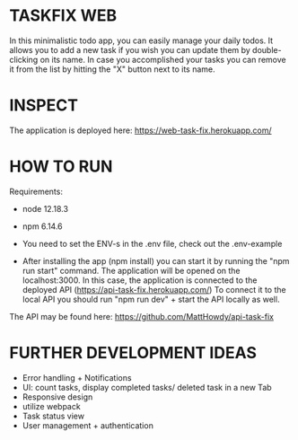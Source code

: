 
# TASKFIX WEB
In this minimalistic todo app, you can easily manage your daily todos. 
It allows you to add a new task if you wish you can update them by double-clicking on its name. 
In case you accomplished your tasks you can remove it from the list by hitting the "X" button next to its name.


# INSPECT
The application is deployed here:
https://web-task-fix.herokuapp.com/

# HOW TO RUN
Requirements:
- node 12.18.3
- npm 6.14.6

- You need to set the ENV-s in the .env file, check out the .env-example 
- After installing the app (npm install) you can start it by running the "npm run start" command. The application will be opened on the localhost:3000. 
In this case, the application is connected to the deployed API (https://api-task-fix.herokuapp.com/)
To connect it to the local API you should run "npm run dev" + start the API locally as well.


The API may be found here: https://github.com/MattHowdy/api-task-fix



# FURTHER DEVELOPMENT IDEAS
- Error handling + Notifications
- UI: count tasks, display completed tasks/ deleted task in a new Tab
- Responsive design
- utilize webpack
- Task status view
- User management + authentication